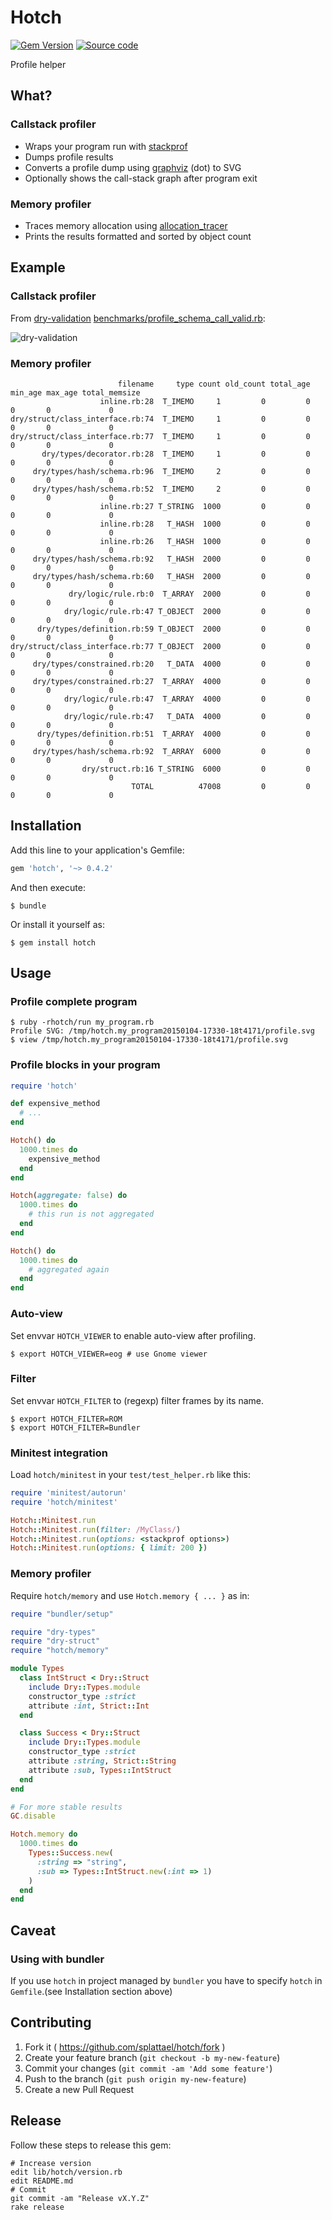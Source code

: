 # Hotch

[![Gem Version](https://img.shields.io/gem/v/hotch.svg)](https://rubygems.org/gems/hotch)
[![Source code](https://img.shields.io/badge/code-GitHub-blue.svg)](https://github.com/splattael/hotch)

Profile helper

## What?

### Callstack profiler

* Wraps your program run with [stackprof](https://rubygems.org/gems/stackprof)
* Dumps profile results
* Converts a profile dump using [graphviz](http://www.graphviz.org/) (dot) to SVG
* Optionally shows the call-stack graph after program exit

### Memory profiler

* Traces memory allocation using [allocation_tracer](https://rubygems.org/gems/allocation_tracer)
* Prints the results formatted and sorted by object count

## Example

### Callstack profiler

From [dry-validation](https://github.com/dry-rb/dry-validation) [benchmarks/profile_schema_call_valid.rb](https://github.com/dry-rb/dry-validation/blob/3d090eeafac9d1c31fdc3e054f8fd5ec900e12f9/benchmarks/profile_schema_call_valid.rb):

![dry-validation](images/dry-validation.profile_schema_call_valid.png?raw=true "benchmarks/profile_schema_call_valid.rb")

### Memory profiler

```
                        filename     type count old_count total_age min_age max_age total_memsize
                    inline.rb:28  T_IMEMO     1         0         0       0       0             0
dry/struct/class_interface.rb:74  T_IMEMO     1         0         0       0       0             0
dry/struct/class_interface.rb:77  T_IMEMO     1         0         0       0       0             0
       dry/types/decorator.rb:28  T_IMEMO     1         0         0       0       0             0
     dry/types/hash/schema.rb:96  T_IMEMO     2         0         0       0       0             0
     dry/types/hash/schema.rb:52  T_IMEMO     2         0         0       0       0             0
                    inline.rb:27 T_STRING  1000         0         0       0       0             0
                    inline.rb:28   T_HASH  1000         0         0       0       0             0
                    inline.rb:26   T_HASH  1000         0         0       0       0             0
     dry/types/hash/schema.rb:92   T_HASH  2000         0         0       0       0             0
     dry/types/hash/schema.rb:60   T_HASH  2000         0         0       0       0             0
             dry/logic/rule.rb:0  T_ARRAY  2000         0         0       0       0             0
            dry/logic/rule.rb:47 T_OBJECT  2000         0         0       0       0             0
      dry/types/definition.rb:59 T_OBJECT  2000         0         0       0       0             0
dry/struct/class_interface.rb:77 T_OBJECT  2000         0         0       0       0             0
     dry/types/constrained.rb:20   T_DATA  4000         0         0       0       0             0
     dry/types/constrained.rb:27  T_ARRAY  4000         0         0       0       0             0
            dry/logic/rule.rb:47  T_ARRAY  4000         0         0       0       0             0
            dry/logic/rule.rb:47   T_DATA  4000         0         0       0       0             0
      dry/types/definition.rb:51  T_ARRAY  4000         0         0       0       0             0
     dry/types/hash/schema.rb:92  T_ARRAY  6000         0         0       0       0             0
                dry/struct.rb:16 T_STRING  6000         0         0       0       0             0
                           TOTAL          47008         0         0       0       0             0
```


## Installation

Add this line to your application's Gemfile:

```ruby
gem 'hotch', '~> 0.4.2'
```

And then execute:

    $ bundle

Or install it yourself as:

    $ gem install hotch

## Usage

### Profile complete program

    $ ruby -rhotch/run my_program.rb
    Profile SVG: /tmp/hotch.my_program20150104-17330-18t4171/profile.svg
    $ view /tmp/hotch.my_program20150104-17330-18t4171/profile.svg

### Profile blocks in your program

```ruby
require 'hotch'

def expensive_method
  # ...
end

Hotch() do
  1000.times do
    expensive_method
  end
end

Hotch(aggregate: false) do
  1000.times do
    # this run is not aggregated
  end
end

Hotch() do
  1000.times do
    # aggregated again
  end
end
```

### Auto-view

Set envvar `HOTCH_VIEWER` to enable auto-view after profiling.

    $ export HOTCH_VIEWER=eog # use Gnome viewer

### Filter

Set envvar `HOTCH_FILTER` to (regexp) filter frames by its name.

    $ export HOTCH_FILTER=ROM
    $ export HOTCH_FILTER=Bundler

### Minitest integration

Load `hotch/minitest` in your `test/test_helper.rb` like this:

```ruby
require 'minitest/autorun'
require 'hotch/minitest'

Hotch::Minitest.run
Hotch::Minitest.run(filter: /MyClass/)
Hotch::Minitest.run(options: <stackprof options>)
Hotch::Minitest.run(options: { limit: 200 })
```

### Memory profiler

Require `hotch/memory` and use `Hotch.memory { ... }` as in:

```ruby
require "bundler/setup"

require "dry-types"
require "dry-struct"
require "hotch/memory"

module Types
  class IntStruct < Dry::Struct
    include Dry::Types.module
    constructor_type :strict
    attribute :int, Strict::Int
  end

  class Success < Dry::Struct
    include Dry::Types.module
    constructor_type :strict
    attribute :string, Strict::String
    attribute :sub, Types::IntStruct
  end
end

# For more stable results
GC.disable

Hotch.memory do
  1000.times do
    Types::Success.new(
      :string => "string",
      :sub => Types::IntStruct.new(:int => 1)
    )
  end
end
```


## Caveat

### Using with bundler

If you use `hotch` in project managed by `bundler` you have to specify `hotch` in `Gemfile`.(see Installation section above)

## Contributing

1. Fork it ( https://github.com/splattael/hotch/fork )
2. Create your feature branch (`git checkout -b my-new-feature`)
3. Commit your changes (`git commit -am 'Add some feature'`)
4. Push to the branch (`git push origin my-new-feature`)
5. Create a new Pull Request

## Release

Follow these steps to release this gem:

    # Increase version
    edit lib/hotch/version.rb
    edit README.md
    # Commit
    git commit -am "Release vX.Y.Z"
    rake release
